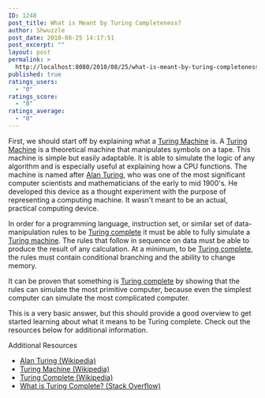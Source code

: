```yaml
---
ID: 1248
post_title: What is Meant by Turing Completeness?
author: Shwuzzle
post_date: 2010-08-25 14:17:51
post_excerpt: ""
layout: post
permalink: >
  http://localhost:8080/2010/08/25/what-is-meant-by-turing-completeness/
published: true
ratings_users:
  - "0"
ratings_score:
  - "0"
ratings_average:
  - "0"
---
```

First, we should start off by explaining what a <a href="http://en.wikipedia.org/wiki/Turing_machine">Turing Machine</a> is. A <a href="http://en.wikipedia.org/wiki/Turing_machine">Turing Machine</a> is a theoretical machine that manipulates symbols on a tape. This machine is simple but easily adaptable. It is able to simulate the logic of any algorithm and is especially useful at explaining how a CPU functions. The machine is named after <a href="http://en.wikipedia.org/wiki/Alan_Turing">Alan Turing</a>, who was one of the most significant computer scientists and mathematicians of the early to mid 1900's. He developed this device as a thought experiment with the purpose of representing a computing machine. It wasn't meant to be an actual, practical computing device.

In order for a programming language, instruction set, or similar set of data-manipulation rules to be <a href="http://en.wikipedia.org/wiki/Turing-complete">Turing complete</a> it must be able to fully simulate a <a href="http://en.wikipedia.org/wiki/Turing_machine">Turing machine</a>. The rules that follow in sequence on data must be able to produce the result of any calculation. At a minimum, to be <a href="http://en.wikipedia.org/wiki/Turing-complete">Turing complete</a>, the rules must contain conditional branching and the ability to change memory.

It can be proven that something is <a href="http://en.wikipedia.org/wiki/Turing-complete">Turing complete</a> by showing that the rules can simulate the most primitive computer, because even the simplest computer can simulate the most complicated computer.

This is a very basic answer, but this should provide a good overview to get started learning about what it means to be Turing complete. Check out the resources below for additional information.

Additional Resources
<ul>
	<li><a href="http://en.wikipedia.org/wiki/Alan_Turing"> Alan Turing (Wikipedia)</a></li>
	<li><a href="http://en.wikipedia.org/wiki/Turing_machine"> Turing Machine (Wikipedia)</a></li>
	<li><a href="http://en.wikipedia.org/wiki/Turing-complete">Turing Complete (Wikipedia)</a></li>
	<li><a href="http://stackoverflow.com/questions/7284/what-is-turing-complete">What is Turing Complete? (Stack Overflow)
</a></li>
</ul>